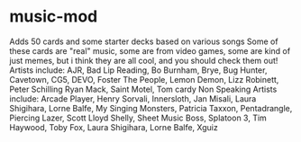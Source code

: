 # music-mod
Adds 50 cards and some starter decks based on various songs
Some of these cards are "real" music, some are from video games, some are kind of just memes, but i think they are all cool, and you should check them out!
Artists include: AJR, Bad Lip Reading, Bo Burnham, Brye, Bug Hunter, Cavetown, CG5, DEVO, Foster The People, Lemon Demon, Lizz Robinett, Peter Schilling Ryan Mack, Saint Motel, Tom cardy
Non Speaking Artists include: Arcade Player, Henry Sorvali, Innersloth, Jan Misali, Laura Shigihara, Lorne Balfe, My Singing Monsters, Patricia Taxxon, Pentadrangle, Piercing Lazer,
Scott Lloyd Shelly, Sheet Music Boss, Splatoon 3, Tim Haywood, Toby Fox, Laura Shigihara, Lorne Balfe, Xguiz
